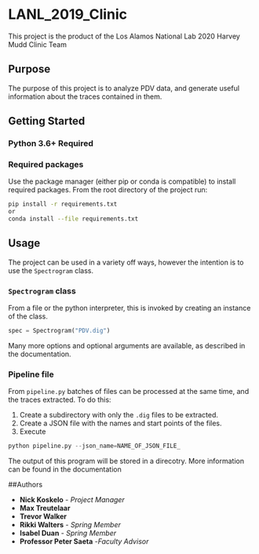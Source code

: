 # LANL_2019_Clinic

This project is the product of the Los Alamos National Lab 2020 Harvey Mudd Clinic Team

## Purpose

The purpose of this project is to analyze PDV data, and generate useful information about the traces contained in them.

## Getting Started

### Python 3.6+ Required

### Required packages

Use the package manager (either pip or conda is compatible) to install required packages. From the root directory of the project run:


```bash
pip install -r requirements.txt
or
conda install --file requirements.txt
```
 
 ## Usage
 The project can be used in a variety off ways, however the intention is to use the `Spectrogram` class.

 ### `Spectrogram` class
 From a file or the python interpreter, this is invoked by creating an instance of the class.

 ```python
 spec = Spectrogram("PDV.dig")
 ```

 Many more options and optional arguments are available, as described in the documentation.


### Pipeline file
From `pipeline.py` batches of files can be processed at the same time, and the traces extracted. To do this:

1) Create a subdirectory with only the `.dig` files to be extracted.
2) Create a JSON file with the names and start points of the files.
3) Execute 
```python
python pipeline.py --json_name=NAME_OF_JSON_FILE_
```

The output of this program will be stored in a direcotry. More information can be found in the documentation

##Authors

* **Nick Koskelo** - *Project Manager*
* **Max Treutelaar**
* **Trevor Walker**
* **Rikki Walters** - *Spring Member*
* **Isabel Duan** - *Spring Member*
* **Professor Peter Saeta** -*Faculty Advisor*